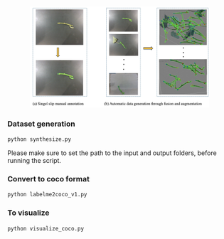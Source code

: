 <p align="center">
  <img src="https://github.com/NCSU-BAE-ARLab/Sweetpotato_transplanting/blob/main/assets/data_generation.png" width="80%" />
</p>


### Dataset generation
```bash
python synthesize.py
```
Please make sure to set the path to the input and output folders, before running the script.

### Convert to coco format

```bash
python labelme2coco_v1.py
```

### To visualize 
```bash
python visualize_coco.py
```
